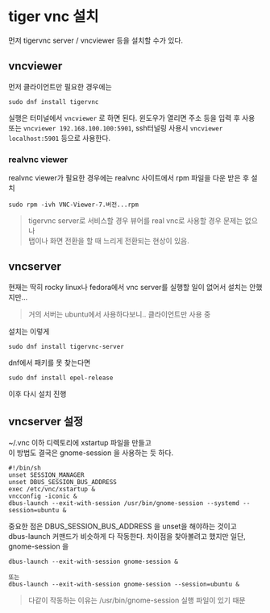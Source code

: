 # tiger vnc 설치
먼저 tigervnc server / vncviewer 등을 설치할 수가 있다.

## vncviewer
먼저 클라이언트만 필요한 경우에는

```
sudo dnf install tigervnc
```

실행은 터미널에서 `vncviewer` 로 하면 된다. 윈도우가 열리면 주소 등을 입력 후 사용   
또는 `vncviewer 192.168.100.100:5901`, ssh터널링 사용시 `vncviewer localhost:5901` 등으로 사용한다.


### realvnc viewer
realvnc viewer가 필요한 경우에는 realvnc 사이트에서 rpm 파일을 다운 받은 후 설치   
```
sudo rpm -ivh VNC-Viewer-7.버전...rpm
```

> tigervnc server로 서비스할 경우 뷰어를 real vnc로 사용할 경우 문제는 없으나  
탭이나 화면 전환을 할 때 느리게 전환되는 현상이 있음.   


## vncserver
현재는 딱히 rocky linux나 fedora에서 vnc server를 실행할 일이 없어서 설치는 안했지만...

> 거의 서버는 ubuntu에서 사용하다보니.. 클라이언트만 사용 중

설치는 이렇게
```
sudo dnf install tigervnc-server
```

dnf에서 패키를 못 찾는다면 
```
sudo dnf install epel-release
```
이후 다시 설치 진행


## vncserver 설정
~/.vnc 이하 디렉토리에 xstartup 파일을 만들고   
이 방법도 결국은 gnome-session 을 사용하는 듯 하다.  
``` 
#!/bin/sh
unset SESSION_MANAGER
unset DBUS_SESSION_BUS_ADDRESS
exec /etc/vnc/xstartup &
vncconfig -iconic &
dbus-launch --exit-with-session /usr/bin/gnome-session --systemd --session=ubuntu &
```

중요한 점은 DBUS_SESSION_BUS_ADDRESS 을 unset을 해야하는 것이고   
dbus-launch 커맨드가 비슷하게 다 작동한다. 차이점을 찾아볼려고 했지만 일단, gnome-session 을
```
dbus-launch --exit-with-session gnome-session &

또는
dbus-launch --exit-with-session gnome-session --session=ubuntu &
```

> 다같이 작동하는 이유는 /usr/bin/gnome-session 실행 파일이 있기 때문  


